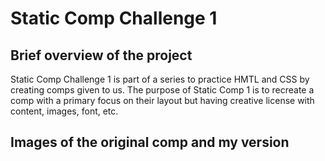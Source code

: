 <h1>Static Comp Challenge 1</h1>

<h2>Brief overview of the project</h2>
<p>Static Comp Challenge 1 is part of a series to practice HMTL and CSS by creating comps given to us. The purpose of Static Comp 1 is to recreate a comp with a primary focus on their layout but having creative license with content, images, font, etc.</p> 

<h2>Images of the original comp and my version</h2>
